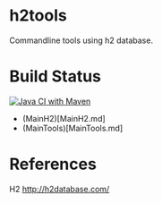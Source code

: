 # h2tools
Commandline tools using h2 database.

# Build Status

[![Java CI with Maven](https://github.com/bernhardhuber/h2tools/actions/workflows/maven.yml/badge.svg)](https://github.com/bernhardhuber/h2tools/actions/workflows/maven.yml)


* (MainH2)[MainH2.md]
* (MainTools)[MainTools.md]

# References

H2 http://h2database.com/
